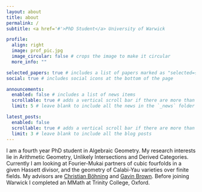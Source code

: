 ```yaml
---
layout: about
title: about
permalink: /
subtitle: <a href='#'>PhD Student</a> University of Warwick

profile:
  align: right
  image: prof_pic.jpg
  image_circular: false # crops the image to make it circular
  more_info: ""

selected_papers: true # includes a list of papers marked as "selected={true}"
social: true # includes social icons at the bottom of the page

announcements:
  enabled: false # includes a list of news items
  scrollable: true # adds a vertical scroll bar if there are more than 3 news items
  limit: 5 # leave blank to include all the news in the `_news` folder

latest_posts:
  enabled: false
  scrollable: true # adds a vertical scroll bar if there are more than 3 new posts items
  limit: 3 # leave blank to include all the blog posts
---
```


I am a fourth year PhD student in Algebraic Geometry. My research interests lie in Arithmetic Geometry, Unlikely Intersections and Derived Categories. Currently I am looking at Fourier-Mukai partners of cubic fourfolds in a given Hassett divisor, and the geometry of Calabi-Yau varieties over finite fields. My advisors are [Christian Böhning](https://warwick.ac.uk/fac/sci/maths/people/staff/boehning/) and [Gavin Brown](https://warwick.ac.uk/fac/sci/maths/people/staff/brown/). Before joining Warwick I completed an MMath at Trinity College, Oxford.
